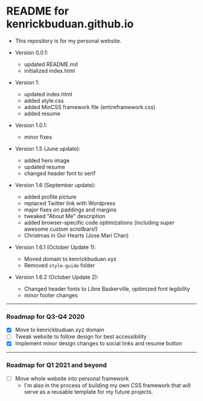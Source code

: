 # README for kenrickbuduan.github.io

* This repository is for my personal website.

* Version 0.0.1:
  - updated README.md
  - initialized index.html

* Version 1:
  - updated index.html
  - added style.css
  - added MinCSS framework file (entireframework.css)
  - added resume

* Version 1.0.1:
  - minor fixes

* Version 1.5 (June update):
  - added hero image
  - updated resume
  - changed header font to serif

* Version 1.6 (September update):
  - added profile picture
  - replaced Twitter link with Wordpress
  - major fixes on paddings and margins
  - tweaked "About Me" description
  - added browser-specific code optimizations (including super awesome custom scrollbars!)
  - Christmas in Our Hearts (Jose Mari Chan)

* Version 1.6.1 (October Update 1):
  - Moved domain to kenrickbuduan.xyz
  - Removed `style-guide` folder

* Version 1.6.2 (October Update 2):
  - Changed header fonts to Libre Baskerville, optimized font legibility
  - minor footer changes

---
### Roadmap for Q3-Q4 2020
- [X] Move to kenrickbuduan.xyz domain
- [ ] Tweak website to follow design for best accessibility
- [X] Implement minor design changes to social links and resume button
---
### Roadmap for Q1 2021 and beyond
- [ ] Move whole website into personal framework
  - I'm also in the process of building my own CSS framework that will serve as a reusable template for my future projects.